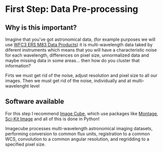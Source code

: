 First Step: Data Pre-processing
=================

Why is this important?
-----------------
Imagine that you've got astronomical data, (for example purposes we will use [WFC3 ERS M83 Data Products](http://archive.stsci.edu/prepds/wfc3ers/m83datalist.html)) it is multi-wavelength data taked by diferent instruments which means that you will have a characteristic noise for each wavelength, differences on pixel size, unnormalized data and maybe missing data in some areas... then how do you cluster that information?

Firts we must get rid of the noise, adjust resolution and pixel size to all our images. Then we must get rid of the noise, individually and at multi-wavelenght level 



Software available
-----------------
For this step I recommend [Image Cube](https://github.com/sophiathl/imagecube.git),
 which use packages like [Montage](http://montage.ipac.caltech.edu/index.html),
 [Sci-Kit Image](http://scikit-image.org/) and all of this is done in Python!
 
 Imagecube processes multi-wavelength astronomical imaging datasets, performing conversion to common flux units,
 registration to a common WCS, convolution to a common angular resolution, and regridding to a specified pixel size.

